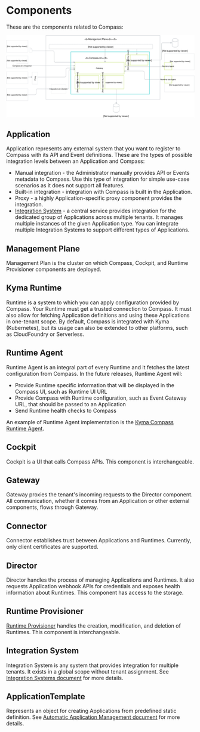 # Components

These are the components related to Compass:

![Components](./assets/components.svg)


## Application

Application represents any external system that you want to register to Compass with its API and Event definitions. These are the types of possible integration levels between an Application and Compass:
- Manual integration - the Administrator manually provides API or Events metadata to Compass. Use this type of integration for simple use-case scenarios as it does not support all features.
- Built-in integration - integration with Compass is built in the Application.
- Proxy - a highly Application-specific proxy component provides the integration.
- [Integration System](#integration-system) -  a central service provides integration for the dedicated group of Applications across multiple tenants. It manages multiple instances of the given Application type. You can integrate multiple Integration Systems to support different types of Applications.

## Management Plane

Management Plan is the cluster on which Compass, Cockpit, and Runtime Provisioner components are deployed.

## Kyma Runtime

Runtime is a system to which you can apply configuration provided by Compass. Your Runtime must get a trusted connection to Compass. It must also allow for fetching Application definitions and using these Applications in one-tenant scope. By default, Compass is integrated with Kyma (Kubernetes), but its usage can also be extended to other platforms, such as CloudFoundry or Serverless.

## Runtime Agent

Runtime Agent is an integral part of every Runtime and it fetches the latest configuration from Compass. In the future releases, Runtime Agent will:
- Provide Runtime specific information that will be displayed in the Compass UI, such as Runtime UI URL
- Provide Compass with Runtime configuration, such as Event Gateway URL, that should be passed to an Application
- Send Runtime health checks to Compass

An example of Runtime Agent implementation is the [Kyma Compass Runtime Agent](https://github.com/kyma-project/kyma/tree/master/components/compass-runtime-agent).

## Cockpit

Cockpit is a UI that calls Compass APIs. This component is interchangeable.

## Gateway

Gateway proxies the tenant's incoming requests to the Director component. All communication, whether it comes from an Application or other external components, flows through Gateway.

## Connector

Connector establishes trust between Applications and Runtimes. Currently, only client certificates are supported.

## Director

Director handles the process of managing Applications and Runtimes. It also requests Application webhook APIs for credentials and exposes health information about Runtimes. This component has access to the storage.

## Runtime Provisioner

[Runtime Provisioner](https://github.com/kyma-incubator/compass/tree/master/docs/provisioner) handles the creation, modification, and deletion of Runtimes. This component is interchangeable.

## Integration System

Integration System is any system that provides integration for multiple tenants. It exists in a global scope without tenant assignment.
See [Integration Systems document](../integration-system/integration-systems.md)
for more details.


## ApplicationTemplate
Represents an object for creating Applications from predefined static definition.
See [Automatic Application Management document](../integration-system/auto-app-management.md)
for more details.
